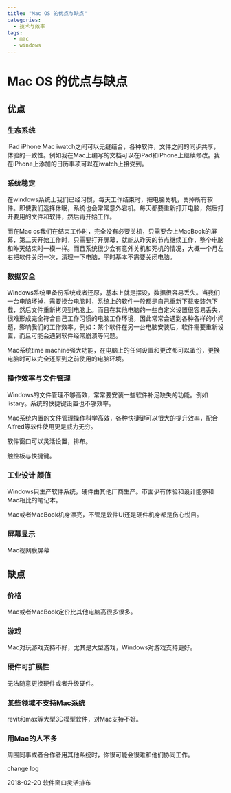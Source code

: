 ```yaml
---
title: "Mac OS 的优点与缺点"
categories:
  - 技术与效率
tags:
  - mac
  - windows
---
```


# Mac OS 的优点与缺点

## 优点
### 生态系统
iPad iPhone Mac iwatch之间可以无缝结合，各种软件，文件之间的同步共享，体验的一致性。例如我在Mac上编写的文档可以在iPad和iPhone上继续修改。我在iPhone上添加的日历事项可以在iwatch上接受到。
### 系统稳定
在windows系统上我们已经习惯，每天工作结束时，把电脑关机，关掉所有软件。即使我们选择休眠，系统也会常常意外宕机。每天都要重新打开电脑，然后打开要用的文件和软件，然后再开始工作。

而在Mac os我们在结束工作时，完全没有必要关机，只需要合上MacBook的屏幕，第二天开始工作时，只需要打开屏幕，就能从昨天的节点继续工作，整个电脑和昨天结束时一模一样。而且系统很少会有意外关机和死机的情况，大概一个月左右把软件关闭一次，清理一下电脑，平时基本不需要关闭电脑。
### 数据安全
Windows系统里备份系统或者还原，基本上就是摆设，数据很容易丢失。当我们一台电脑坏掉，需要换台电脑时，系统上的软件一般都是自己重新下载安装包下载，然后文件重新拷贝到电脑上。而且在其他电脑的一些自定义设置很容易丢失，很难形成完全符合自己工作习惯的电脑工作环境，因此常常会遇到各种各样的小问题，影响我们的工作效率。例如：某个软件在另一台电脑安装后，软件需要重新设置，而且可能会遇到软件经常崩溃等问题。

Mac系统time machine强大功能，在电脑上的任何设置和更改都可以备份，更换电脑时可以完全还原到之前使用的电脑环境。
### 操作效率与文件管理
Windows的文件管理不够高效，常常要安装一些软件补足缺失的功能。例如listary。系统的快捷键设置也不够效率。

Mac系统内置的文件管理操作科学高效，各种快捷键可以很大的提升效率，配合Alfred等软件使用更是威力无穷。

软件窗口可以灵活设置，排布。

触控板与快捷键。

### 工业设计 颜值
Windows只生产软件系统，硬件由其他厂商生产。市面少有体验和设计能够和Mac相比的笔记本。

Mac或者MacBook机身漂亮，不管是软件UI还是硬件机身都是伤心悦目。

### 屏幕显示
Mac视网膜屏幕



## 缺点
### 价格
Mac或者MacBook定价比其他电脑高很多很多。
### 游戏
Mac对玩游戏支持不好，尤其是大型游戏，Windows对游戏支持更好。
### 硬件可扩展性
无法随意更换硬件或者升级硬件。
### 某些领域不支持Mac系统
revit和max等大型3D模型软件，对Mac支持不好。
### 用Mac的人不多
周围同事或者合作者用其他系统时，你很可能会很难和他们协同工作。





change log

2018-02-20 软件窗口灵活排布
